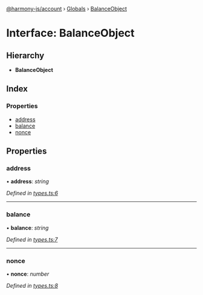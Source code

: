 [@harmony-js/account](../README.md) › [Globals](../globals.md) › [BalanceObject](balanceobject.md)

# Interface: BalanceObject

## Hierarchy

* **BalanceObject**

## Index

### Properties

* [address](balanceobject.md#address)
* [balance](balanceobject.md#balance)
* [nonce](balanceobject.md#nonce)

## Properties

###  address

• **address**: *string*

*Defined in [types.ts:6](https://github.com/FireStack-Lab/Harmony-sdk-core/blob/436f358/packages/harmony-account/src/types.ts#L6)*

___

###  balance

• **balance**: *string*

*Defined in [types.ts:7](https://github.com/FireStack-Lab/Harmony-sdk-core/blob/436f358/packages/harmony-account/src/types.ts#L7)*

___

###  nonce

• **nonce**: *number*

*Defined in [types.ts:8](https://github.com/FireStack-Lab/Harmony-sdk-core/blob/436f358/packages/harmony-account/src/types.ts#L8)*
